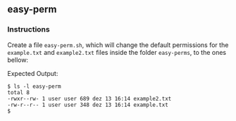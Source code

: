 ## easy-perm

### Instructions

Create a file `easy-perm.sh`, which will change the default permissions for the `example.txt` and `example2.txt` files inside the folder `easy-perms`, to the ones bellow:

Expected Output:

```console
$ ls -l easy-perm
total 8
-rwxr--rw- 1 user user 689 dez 13 16:14 example2.txt
-rw-r--r-- 1 user user 348 dez 13 16:14 example.txt
$
```
